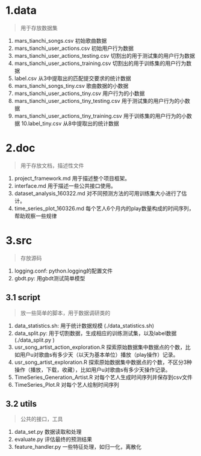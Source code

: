 # 1.data
> 用于存放数据集

1. mars_tianchi_songs.csv 初始歌曲数据
2. mars_tianchi_user_actions.csv 初始用户行为数据
3. mars_tianchi_user_actions_testing.csv 切割出的用于测试集的用户行为数据
4. mars_tianchi_user_actions_training.csv 切割出的用于训练集的用户行为数据
5. label.csv 从3中提取出的匹配提交要求的统计数据
6. mars_tianchi_songs_tiny.csv 歌曲数据的小数据
7. mars_tianchi_user_actions_tiny.csv 用户行为的小数据 
8. mars_tianchi_user_actions_tiny_testing.csv 用于测试集的用户行为的小数据
9. mars_tianchi_user_actions_tiny_training.csv 用于训练集的用户行为的小数据
10.label_tiny.csv 从8中提取出的统计数据

# 2.doc
> 用于存放文档，描述性文件

1. project_framework.md 用于描述整个项目框架。
2. interface.md 用于描述一些公共接口使用。
3. dataset\_analysis_160322.md 对不同预测方法的可用训练集大小进行了估计。
4. time\_series\_plot_160326.md 每个艺人6个月内的play数量构成的时间序列，帮助观察一些规律

# 3.src
> 存放源码

1. logging.conf: python.logging的配置文件
2. gbdt.py: 用gbdt测试简单模型

## 3.1 script

> 放一些简单的脚本，用于数据调研类的

1. data_statistics.sh: 用于统计数据规模 (./data_statistics.sh)
2. data_split.py: 用于切割数据，生成相应的训练测试集，以及label数据 (./data_split.py <number of days for testing>)
3. usr_song_artist_action_exploration.R  探索原始数据集中数据点的个数，比如用户u对歌曲s有多少天（以天为基本单位）播放（play操作）记录。
4. usr_song_artist_exploration.R 探索原始数据集中数据点的个数，不区分3种操作（播放，下载，收藏），比如用户u对歌曲s有多少天操作记录。
5. TimeSeries_Generation_Artist.R 对每个艺人生成时间序列并保存到csv文件
6. TimeSeries_Plot.R 对每个艺人绘制时间序列


## 3.2 utils

> 公共的接口，工具

1. data_set.py 数据读取和处理
2. evaluate.py 评估最终的预测结果
3. feature_handler.py 一些特征处理，如归一化，离散化

